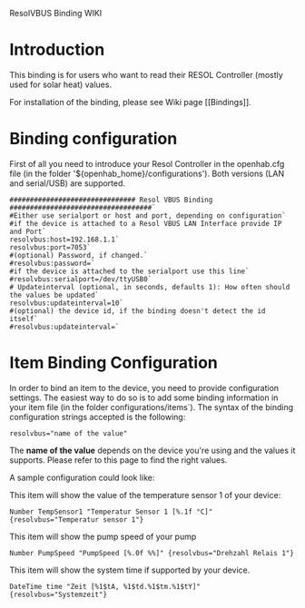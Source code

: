ResolVBUS Binding WIKI

# Introduction
This binding is for users who want to read their RESOL Controller (mostly used for solar heat) values.

For installation of the binding, please see Wiki page [[Bindings]].

# Binding configuration

First of all you need to introduce your Resol Controller in the openhab.cfg file (in the folder '${openhab_home}/configurations'). Both versions (LAN and serial/USB) are supported.

    ############################### Resol VBUS Binding ###################################`
    #Either use serialport or host and port, depending on configuration`
    #if the device is attached to a Resol VBUS LAN Interface provide IP and Port`
    resolvbus:host=192.168.1.1`
    resolvbus:port=7053`
    #(optional) Password, if changed.`
    #resolvbus:password=`
    #if the device is attached to the serialport use this line`
    #resolvbus:serialport=/dev/ttyUSB0`
    # Updateinterval (optional, in seconds, defaults 1): How often should the values be updated`
    resolvbus:updateinterval=10`
    #(optional) the device id, if the binding doesn't detect the id itself`
    #resolvbus:updateinterval=`

# Item Binding Configuration

In order to bind an item to the device, you need to provide configuration settings. The easiest way to do so is to add some binding information in your item file (in the folder configurations/items`). The syntax of the binding configuration strings accepted is the following:

    resolvbus="name of the value"

The **name of the value** depends on the device you're using and the values it supports. Please refer to this page to find the right values.


A sample configuration could look like:

This item will show the value of the temperature sensor 1 of your device:

    Number TempSensor1 "Temperatur Sensor 1 [%.1f °C]" {resolvbus="Temperatur sensor 1"}


This item will show the pump speed of your pump

    Number PumpSpeed "PumpSpeed [%.0f %%]" {resolvbus="Drehzahl Relais 1"}


This item will show the system time if supported by your device.

    DateTime time "Zeit [%1$tA, %1$td.%1$tm.%1$tY]" {resolvbus="Systemzeit"}

